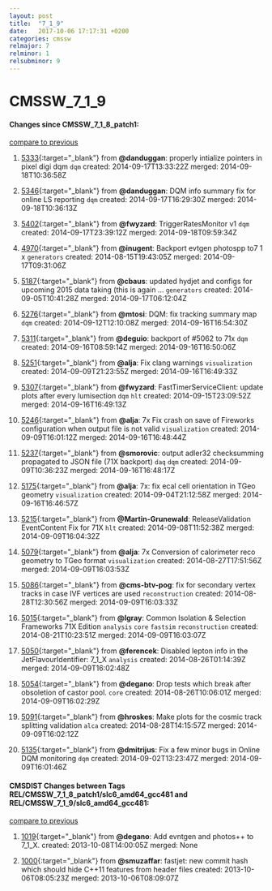 ```yaml
---
layout: post
title:  "7_1_9"
date:   2017-10-06 17:17:31 +0200
categories: cmssw
relmajor: 7
relminor: 1
relsubminor: 9
---
```


# CMSSW_7_1_9
#### Changes since CMSSW_7_1_8_patch1:

[compare to previous](https://github.com/cms-sw/cmssw/compare/CMSSW_7_1_8_patch1...CMSSW_7_1_9)



1. [5333](http://github.com/cms-sw/cmssw/pull/5333){:target="_blank"}  from **@danduggan**: properly intialize pointers in pixel digi dqm `dqm`  created: 2014-09-17T13:33:22Z merged: 2014-09-18T10:36:58Z

1. [5346](http://github.com/cms-sw/cmssw/pull/5346){:target="_blank"}  from **@danduggan**: DQM info summary fix for online LS reporting `dqm`  created: 2014-09-17T16:29:30Z merged: 2014-09-18T10:36:13Z

1. [5402](http://github.com/cms-sw/cmssw/pull/5402){:target="_blank"}  from **@fwyzard**: TriggerRatesMonitor v1 `dqm`  created: 2014-09-17T23:39:12Z merged: 2014-09-18T09:59:34Z

1. [4970](http://github.com/cms-sw/cmssw/pull/4970){:target="_blank"}  from **@inugent**: Backport evtgen photospp to7 1 x `generators`  created: 2014-08-15T19:43:05Z merged: 2014-09-17T09:31:06Z

1. [5187](http://github.com/cms-sw/cmssw/pull/5187){:target="_blank"}  from **@cbaus**: updated hydjet and configs for upcoming 2015 data taking (this is again ... `generators`  created: 2014-09-05T10:41:28Z merged: 2014-09-17T06:12:04Z

1. [5276](http://github.com/cms-sw/cmssw/pull/5276){:target="_blank"}  from **@mtosi**: DQM: fix tracking summary map `dqm`  created: 2014-09-12T12:10:08Z merged: 2014-09-16T16:54:30Z

1. [5311](http://github.com/cms-sw/cmssw/pull/5311){:target="_blank"}  from **@deguio**: backport of #5062 to 71x `dqm`  created: 2014-09-16T08:59:14Z merged: 2014-09-16T16:50:06Z

1. [5251](http://github.com/cms-sw/cmssw/pull/5251){:target="_blank"}  from **@alja**: Fix clang warnings  `visualization`  created: 2014-09-09T21:23:55Z merged: 2014-09-16T16:49:33Z

1. [5307](http://github.com/cms-sw/cmssw/pull/5307){:target="_blank"}  from **@fwyzard**: FastTimerServiceClient: update plots after every lumisection  `dqm`  `hlt`  created: 2014-09-15T23:09:52Z merged: 2014-09-16T16:49:13Z

1. [5246](http://github.com/cms-sw/cmssw/pull/5246){:target="_blank"}  from **@alja**: 7x Fix crash on save of Fireworks configuration when output file is not  valid `visualization`  created: 2014-09-09T16:01:12Z merged: 2014-09-16T16:48:44Z

1. [5237](http://github.com/cms-sw/cmssw/pull/5237){:target="_blank"}  from **@smorovic**: output adler32 checksumming propagated to JSON file (71X backport) `daq`  `dqm`  created: 2014-09-09T10:36:23Z merged: 2014-09-16T16:48:17Z

1. [5175](http://github.com/cms-sw/cmssw/pull/5175){:target="_blank"}  from **@alja**: 7x: fix ecal cell orientation in TGeo geometry `visualization`  created: 2014-09-04T21:12:58Z merged: 2014-09-16T16:46:57Z

1. [5215](http://github.com/cms-sw/cmssw/pull/5215){:target="_blank"}  from **@Martin-Grunewald**: ReleaseValidation EventContent Fix for 71X `hlt`  created: 2014-09-08T11:52:38Z merged: 2014-09-09T16:04:32Z

1. [5079](http://github.com/cms-sw/cmssw/pull/5079){:target="_blank"}  from **@alja**: 7x Conversion of calorimeter reco geometry to TGeo format `visualization`  created: 2014-08-27T17:51:56Z merged: 2014-09-09T16:03:53Z

1. [5086](http://github.com/cms-sw/cmssw/pull/5086){:target="_blank"}  from **@cms-btv-pog**: fix for secondary vertex tracks in case IVF vertices are used `reconstruction`  created: 2014-08-28T12:30:56Z merged: 2014-09-09T16:03:33Z

1. [5015](http://github.com/cms-sw/cmssw/pull/5015){:target="_blank"}  from **@lgray**: Common Isolation & Selection Frameworks 71X Edition `analysis`  `core`  `fastsim`  `reconstruction`  created: 2014-08-21T10:23:51Z merged: 2014-09-09T16:03:07Z

1. [5050](http://github.com/cms-sw/cmssw/pull/5050){:target="_blank"}  from **@ferencek**: Disabled lepton info in the JetFlavourIdentifier: 7_1_X `analysis`  created: 2014-08-26T01:14:39Z merged: 2014-09-09T16:02:48Z

1. [5054](http://github.com/cms-sw/cmssw/pull/5054){:target="_blank"}  from **@degano**: Drop tests which break after obsoletion of castor pool. `core`  created: 2014-08-26T10:06:01Z merged: 2014-09-09T16:02:29Z

1. [5091](http://github.com/cms-sw/cmssw/pull/5091){:target="_blank"}  from **@hroskes**: Make plots for the cosmic track splitting validation `alca`  created: 2014-08-28T14:15:57Z merged: 2014-09-09T16:02:12Z

1. [5135](http://github.com/cms-sw/cmssw/pull/5135){:target="_blank"}  from **@dmitrijus**: Fix a few minor bugs in Online DQM monitoring `dqm`  created: 2014-09-02T13:23:47Z merged: 2014-09-09T16:01:46Z

#### CMSDIST Changes between Tags REL/CMSSW_7_1_8_patch1/slc6_amd64_gcc481 and REL/CMSSW_7_1_9/slc6_amd64_gcc481:

[compare to previous](https://github.com/cms-sw/cmsdist/compare/REL/CMSSW_7_1_8_patch1/slc6_amd64_gcc481...REL/CMSSW_7_1_9/slc6_amd64_gcc481)



1. [1019](http://github.com/cms-sw/cmssw/pull/1019){:target="_blank"}  from **@degano**: Add evntgen and photos++ to 7_1_X. created: 2013-10-08T14:00:05Z merged: None

1. [1000](http://github.com/cms-sw/cmssw/pull/1000){:target="_blank"}  from **@smuzaffar**: fastjet: new commit hash which should hide C++11 features from header files created: 2013-10-06T08:05:23Z merged: 2013-10-06T08:09:07Z
